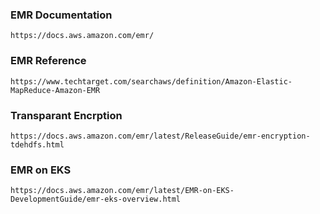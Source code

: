 ### EMR Documentation
```
https://docs.aws.amazon.com/emr/
```

### EMR Reference
```
https://www.techtarget.com/searchaws/definition/Amazon-Elastic-MapReduce-Amazon-EMR
```

### Transparant  Encrption
```
https://docs.aws.amazon.com/emr/latest/ReleaseGuide/emr-encryption-tdehdfs.html
```
### EMR on EKS
```
https://docs.aws.amazon.com/emr/latest/EMR-on-EKS-DevelopmentGuide/emr-eks-overview.html
```
